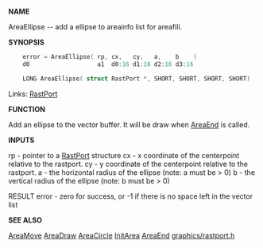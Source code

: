 
**NAME**

AreaEllipse -- add a ellipse to areainfo list for areafill.


**SYNOPSIS**

```c
    error = AreaEllipse( rp, cx,   cy,   a,    b    )
    d0                   a1  d0:16 d1:16 d2:16 d3:16

    LONG AreaEllipse( struct RastPort *, SHORT, SHORT, SHORT, SHORT)

```
Links: [RastPort](_00AF) 

**FUNCTION**

Add an ellipse to the vector buffer. It will be draw when [AreaEnd](AreaEnd) is
called.

**INPUTS**

rp - pointer to a [RastPort](_00AF) structure
cx - x coordinate of the centerpoint relative to the rastport.
cy - y coordinate of the centerpoint relative to the rastport.
a  - the horizontal radius of the ellipse (note: a must be &#062; 0)
b  - the vertical radius of the ellipse (note: b must be &#062; 0)

RESULT
error - zero for success, or -1 if there is no space left in the
vector list

**SEE ALSO**

[AreaMove](AreaMove) [AreaDraw](AreaDraw) [AreaCircle](AreaCircle) [InitArea](InitArea) [AreaEnd](AreaEnd)
[graphics/rastport.h](_00AF)
